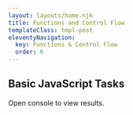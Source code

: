 ```yaml
---
layout: layouts/home.njk
title: Functions and Control Flow
templateClass: tmpl-post
eleventyNavigation:
  key: Functions & Control Flow
  order: 6
---
```


<div class="container mt-4">
  <h2>Basic JavaScript Tasks</h2>
  <p>Open console to view results.</p>
</div>
<script>
//function from task1
function outputMessage() {
  console.log("This is a message");
}
//function from task2
function fullNameGenerator(firstName, lastName) {
  var fullName = firstName + ' ' + lastName;
  console.log(fullName);
}
//function from task3
function fullNameGeneratorReturn(firstName, lastName) {
  return firstName + ' ' + lastName;
}
//function from task4
function wearACoat(temperature) {
  var strMessage = "You do not need to wear a coat";
  if (temperature < 10) {
    strMessage = "You need to wear a coat";
  }
  return strMessage;
}
//function from task5 and 6
function wearACoatExtra(temperature) {
  var strMessage = "";
  if (temperature < 0) {
    strMessage = "Don't go outside";
  } else if (temperature < 10) {
    strMessage = "You need a coat and hat";
  } else if (temperature < 15) {
     strMessage = "You need to wear a coat";
  }
  if (!strMessage) {
    strMessage = "You don't need to wear a coat";
  }
  return strMessage;
}
/*
* Task 1
*/
console.log("Task 1 Below");
console.log("--------------");
//Calls the outputMessage function
outputMessage();
console.log("--------------");
console.log("Task 1 Above");
/*
* Task 2
*/
console.log("Task 2 Below");
console.log("--------------");
var fName = "Abdi";
var lName = "Arr";
//calls the fullNameGenerator function using two global variables as arguments
fullNameGenerator(fName, lName);
console.log("--------------");
console.log("Task 2 Above");
console.log(fullName);
/*
* Task 3
*/
console.log("Task 3 Below");
console.log("--------------");
//calls the fullNameGeneratorReturn function using two global variables as arguments, console logs return value of function bond by global variable
var fullName = fullNameGeneratorReturn(fName, lName);
console.log(fullName);
console.log("--------------");
console.log("Task 3 Above");
/*
* Task 4
*/
console.log("Task 4 Below");
console.log("--------------");
//Calls function wearACoat and logs result
var temp1 = wearACoat(15);
var temp2 = wearACoat(9);
var temp3 = wearACoat(10);
console.log(temp1);
console.log(temp3);
console.log(temp2);
console.log("--------------");
console.log("Task 4 Above");
/*
* Task 5& 6
*/
console.log("Task 5 & 6 Below");
console.log("--------------");
//Calls function wearACoatExtra which is implemented using control statements with different constant values and logs result
console.log(wearACoatExtra(-4));
console.log(wearACoatExtra(9));
console.log(wearACoatExtra(14));
console.log(wearACoatExtra(18));
</script>
